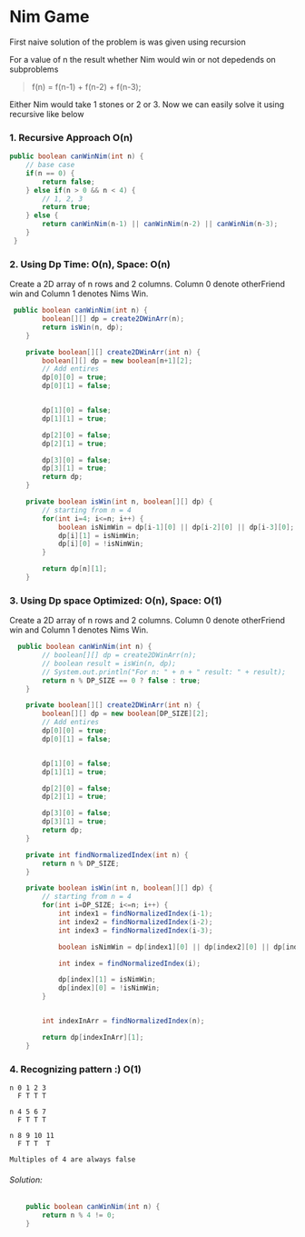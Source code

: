 # Nim Game

First naive solution of the problem is was given using recursion

For a value of n the result whether Nim would win or not depedends on subproblems

> f(n) = f(n-1) + f(n-2) + f(n-3);

Either Nim would take 1 stones or 2 or 3. Now we can easily solve it using recursive like below

### 1. Recursive Approach O(n)

```java
public boolean canWinNim(int n) {
    // base case
    if(n == 0) {
        return false;
    } else if(n > 0 && n < 4) {
        // 1, 2, 3
        return true;
    } else {
        return canWinNim(n-1) || canWinNim(n-2) || canWinNim(n-3);
    }
 }
```

### 2. Using Dp Time: O(n), Space: O(n)

Create a 2D array of n rows and 2 columns. Column 0 denote otherFriend win and Column 1 denotes Nims Win.

```java
 public boolean canWinNim(int n) {
        boolean[][] dp = create2DWinArr(n);
        return isWin(n, dp);
    }

    private boolean[][] create2DWinArr(int n) {
        boolean[][] dp = new boolean[n+1][2];
        // Add entires
        dp[0][0] = true;
        dp[0][1] = false;


        dp[1][0] = false;
        dp[1][1] = true;

        dp[2][0] = false;
        dp[2][1] = true;

        dp[3][0] = false;
        dp[3][1] = true;
        return dp;
    }

    private boolean isWin(int n, boolean[][] dp) {
        // starting from n = 4
        for(int i=4; i<=n; i++) {
            boolean isNimWin = dp[i-1][0] || dp[i-2][0] || dp[i-3][0];
            dp[i][1] = isNimWin;
            dp[i][0] = !isNimWin;
        }

        return dp[n][1];
    }
```

### 3. Using Dp space Optimized: O(n), Space: O(1)

Create a 2D array of n rows and 2 columns. Column 0 denote otherFriend win and Column 1 denotes Nims Win.

```java
  public boolean canWinNim(int n) {
        // boolean[][] dp = create2DWinArr(n);
        // boolean result = isWin(n, dp);
        // System.out.println("For n: " + n + " result: " + result);
        return n % DP_SIZE == 0 ? false : true;
    }

    private boolean[][] create2DWinArr(int n) {
        boolean[][] dp = new boolean[DP_SIZE][2];
        // Add entires
        dp[0][0] = true;
        dp[0][1] = false;


        dp[1][0] = false;
        dp[1][1] = true;

        dp[2][0] = false;
        dp[2][1] = true;

        dp[3][0] = false;
        dp[3][1] = true;
        return dp;
    }

    private int findNormalizedIndex(int n) {
        return n % DP_SIZE;
    }

    private boolean isWin(int n, boolean[][] dp) {
        // starting from n = 4
        for(int i=DP_SIZE; i<=n; i++) {
            int index1 = findNormalizedIndex(i-1);
            int index2 = findNormalizedIndex(i-2);
            int index3 = findNormalizedIndex(i-3);

            boolean isNimWin = dp[index1][0] || dp[index2][0] || dp[index3][0];

            int index = findNormalizedIndex(i);

            dp[index][1] = isNimWin;
            dp[index][0] = !isNimWin;
        }


        int indexInArr = findNormalizedIndex(n);

        return dp[indexInArr][1];
    }
```

### 4. Recognizing pattern :) O(1)

```
n 0 1 2 3
  F T T T

n 4 5 6 7
  F T T T

n 8 9 10 11
  F T T  T

Multiples of 4 are always false
```

###### Solution:

```java
    public boolean canWinNim(int n) {
        return n % 4 != 0;
    }
```
